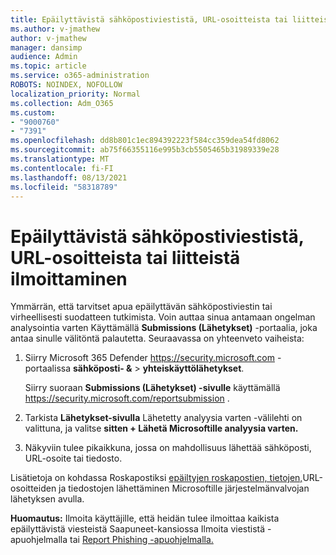 ```yaml
---
title: Epäilyttävistä sähköpostiviestistä, URL-osoitteista tai liitteistä ilmoittaminen
ms.author: v-jmathew
author: v-jmathew
manager: dansimp
audience: Admin
ms.topic: article
ms.service: o365-administration
ROBOTS: NOINDEX, NOFOLLOW
localization_priority: Normal
ms.collection: Adm_O365
ms.custom:
- "9000760"
- "7391"
ms.openlocfilehash: dd8b801c1ec894392223f584cc359dea54fd8062
ms.sourcegitcommit: ab75f66355116e995b3cb5505465b31989339e28
ms.translationtype: MT
ms.contentlocale: fi-FI
ms.lasthandoff: 08/13/2021
ms.locfileid: "58318789"
---
```

# <a name="report-suspicious-emails-urls-or-attachments"></a>Epäilyttävistä sähköpostiviestistä, URL-osoitteista tai liitteistä ilmoittaminen

Ymmärrän, että tarvitset apua epäilyttävän sähköpostiviestin tai virheellisesti suodatteen tutkimista. Voin auttaa sinua antamaan ongelman analysointia varten Käyttämällä **Submissions (Lähetykset)** -portaalia, joka antaa sinulle välitöntä palautetta. Seuraavassa on yhteenveto vaiheista:

1. Siirry Microsoft 365 Defender <https://security.microsoft.com> -portaalissa **sähköposti- &** \> **yhteiskäyttölähetykset**.

   Siirry suoraan **Submissions (Lähetykset) -sivulle** käyttämällä <https://security.microsoft.com/reportsubmission> .

2. Tarkista **Lähetykset-sivulla**  Lähetetty analyysia varten -välilehti on valittuna, ja valitse **sitten + Lähetä Microsoftille analyysia varten.**

3. Näkyviin tulee pikaikkuna, jossa on mahdollisuus lähettää sähköposti, URL-osoite tai tiedosto.

Lisätietoja on kohdassa Roskapostiksi [epäiltyjen roskapostien, tietojen,](https://docs.microsoft.com/microsoft-365/security/office-365-security/admin-submission)URL-osoitteiden ja tiedostojen lähettäminen Microsoftille järjestelmänvalvojan lähetyksen avulla.

**Huomautus:** Ilmoita käyttäjille, että heidän tulee ilmoittaa kaikista epäilyttävistä viesteistä Saapuneet-kansiossa Ilmoita viestistä -apuohjelmalla tai [Report Phishing -apuohjelmalla.](https://docs.microsoft.com/microsoft-365/security/office-365-security/enable-the-report-message-add-in)
